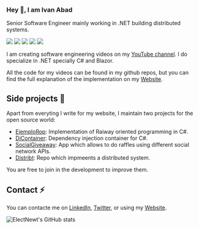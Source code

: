 ### Hey 👋, I am Ivan Abad

Senior Software Engineer mainly working in .NET building distributed systems.

[![](https://img.shields.io/badge/-@NetmentorTW-%231DA1F2?style=flat-square&logo=twitter&logoColor=ffffff)](https://twitter.com/NetMentorTw)
[![](https://img.shields.io/badge/-@ElectNewt-%23181717?style=flat-square&logo=github)](https://github.com/ElectNewt)
[![](https://img.shields.io/badge/-Ivan%20Abad-blue?logo=linkedin&style=flat-square&logoColor=white)](https://www.linkedin.com/in/ivanabadandreu)
[![](https://img.shields.io/badge/-NetMentor-red?logo=youtube&style=flat-square&logoColor=white)](https://www.youtube.com/c/Netmentor)
[![](https://img.shields.io/badge/Website-NeMetnor-purple)](https://www.netmentor.es)


I am creating software engineering videos on my [YouTube channel](https://www.youtube.com/c/NetMentor). I do specialize in .NET specially C# and Blazor.

All the code for my videos can be found in my github repos, but you can find the full explanation of the implementation on my [Website](https://www.netmentor.es).





## Side projects 👯

Apart from everyting I write for my website, I maintain two projects for the open source world:
- [EjemploRop](https://github.com/ElectNewt/EjemploRop): Implementation of Raiway oriented programming in C#.
- [DiContainer](https://github.com/ElectNewt/Netmentor.DiContainer): Dependency injection container for C#.
- [SocialGiveaway](https://github.com/ElectNewt/SocialGiveaway): App which allows to do raffles using different social network APIs.
- [Distribt](https://github.com/ElectNewt/Distribt): Repo which impmeents a distributed system.
 
You are free to join in the development to improve them.



## Contact ⚡

You can contacte me on [LinkedIn](https://www.linkedin.com/in/ivanabadandreu), [Twitter](https://twitter.com/NetMentorTw), or using my [Website](https://www.netmentor.es/contacto).


![ElectNewt's GitHub stats](https://github-readme-stats.vercel.app/api?username=ElectNewt&show_icons=true&theme=buefy)
